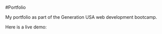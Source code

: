 #Portfolio
<p>My portfolio as part of the Generation USA web development bootcamp. </p>
<p>Here is a live demo: 
